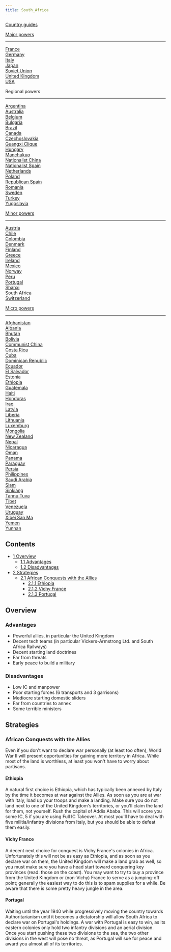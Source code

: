 ```yaml
---
title: South_Africa
---
```


[Country guides](/wiki/Country_guides "Country guides")

[Major powers](/wiki/Major_power "Major power")

---

[France](/wiki/France "France")  
[Germany](/wiki/Germany "Germany")  
[Italy](/wiki/Italy "Italy")  
[Japan](/wiki/Japan "Japan")  
[Soviet Union](/wiki/Soviet_Union "Soviet Union")  
[United Kingdom](/wiki/United_Kingdom "United Kingdom")  
[USA](/wiki/USA "USA")

Regional powers

---

[Argentina](/wiki/Argentina "Argentina")  
[Australia](/wiki/Australia "Australia")  
[Belgium](/wiki/Belgium "Belgium")  
[Bulgaria](/wiki/Bulgaria "Bulgaria")  
[Brazil](/wiki/Brazil "Brazil")  
[Canada](/wiki/Canada "Canada")  
[Czechoslovakia](/wiki/Czechoslovakia "Czechoslovakia")  
[Guangxi Clique](/wiki/Guangxi_Clique "Guangxi Clique")  
[Hungary](/wiki/Hungary "Hungary")  
[Manchukuo](/wiki/Manchukuo "Manchukuo")  
[Nationalist China](/wiki/Nationalist_China "Nationalist China")  
[Nationalist Spain](/wiki/Nationalist_Spain "Nationalist Spain")  
[Netherlands](/wiki/Netherlands "Netherlands")  
[Poland](/wiki/Poland "Poland")  
[Republican Spain](/wiki/Republican_Spain "Republican Spain")  
[Romania](/wiki/Romania "Romania")  
[Sweden](/wiki/Sweden "Sweden")  
[Turkey](/wiki/Turkey "Turkey")  
[Yugoslavia](/wiki/Yugoslavia "Yugoslavia")

[Minor powers](/wiki/Minor_power "Minor power")

---

[Austria](/wiki/Austria "Austria")  
[Chile](/wiki/index.php?title=Chile&action=edit&redlink=1 "Chile (page does not exist)")  
[Colombia](/wiki/index.php?title=Colombia&action=edit&redlink=1 "Colombia (page does not exist)")  
[Denmark](/wiki/Denmark "Denmark")  
[Finland](/wiki/Finland "Finland")  
[Greece](/wiki/Greece "Greece")  
[Ireland](/wiki/Ireland "Ireland")  
[Mexico](/wiki/Mexico "Mexico")  
[Norway](/wiki/index.php?title=Norway&action=edit&redlink=1 "Norway (page does not exist)")  
[Peru](/wiki/Peru "Peru")  
[Portugal](/wiki/Portugal "Portugal")  
[Shanxi](/wiki/Shanxi "Shanxi")  
South Africa  
[Switzerland](/wiki/Switzerland "Switzerland")

[Micro powers](/wiki/Micro_power "Micro power")

---

[Afghanistan](/wiki/Afghanistan "Afghanistan")  
[Albania](/wiki/Albania "Albania")  
[Bhutan](/wiki/Bhutan "Bhutan")  
[Bolivia](/wiki/index.php?title=Bolivia&action=edit&redlink=1 "Bolivia (page does not exist)")  
[Communist China](/wiki/Communist_China "Communist China")  
[Costa Rica](/wiki/index.php?title=Costa_Rica&action=edit&redlink=1 "Costa Rica (page does not exist)")  
[Cuba](/wiki/Cuba "Cuba")  
[Dominican Republic](/wiki/Dominican_Republic "Dominican Republic")  
[Ecuador](/wiki/index.php?title=Ecuador&action=edit&redlink=1 "Ecuador (page does not exist)")  
[El Salvador](/wiki/index.php?title=El_Salvador&action=edit&redlink=1 "El Salvador (page does not exist)")  
[Estonia](/wiki/Estonia "Estonia")  
[Ethiopia](/wiki/Ethiopia "Ethiopia")  
[Guatemala](/wiki/Guatemala "Guatemala")  
[Haiti](/wiki/index.php?title=Haiti&action=edit&redlink=1 "Haiti (page does not exist)")  
[Honduras](/wiki/index.php?title=Honduras&action=edit&redlink=1 "Honduras (page does not exist)")  
[Iraq](/wiki/Iraq "Iraq")  
[Latvia](/wiki/Latvia "Latvia")  
[Liberia](/wiki/Liberia "Liberia")  
[Lithuania](/wiki/Lithuania "Lithuania")  
[Luxemburg](/wiki/Luxemburg "Luxemburg")  
[Mongolia](/wiki/Mongolia "Mongolia")  
[New Zealand](/wiki/New_Zealand "New Zealand")  
[Nepal](/wiki/index.php?title=Nepal&action=edit&redlink=1 "Nepal (page does not exist)")  
[Nicaragua](/wiki/index.php?title=Nicaragua&action=edit&redlink=1 "Nicaragua (page does not exist)")  
[Oman](/wiki/index.php?title=Oman&action=edit&redlink=1 "Oman (page does not exist)")  
[Panama](/wiki/index.php?title=Panama&action=edit&redlink=1 "Panama (page does not exist)")  
[Paraguay](/wiki/index.php?title=Paraguay&action=edit&redlink=1 "Paraguay (page does not exist)")  
[Persia](/wiki/Persia "Persia")  
[Philippines](/wiki/index.php?title=Philippines&action=edit&redlink=1 "Philippines (page does not exist)")  
[Saudi Arabia](/wiki/index.php?title=Saudi_Arabia&action=edit&redlink=1 "Saudi Arabia (page does not exist)")  
[Siam](/wiki/Siam "Siam")  
[Sinkiang](/wiki/index.php?title=Sinkiang&action=edit&redlink=1 "Sinkiang (page does not exist)")  
[Tannu Tuva](/wiki/Tannu_Tuva "Tannu Tuva")  
[Tibet](/wiki/index.php?title=Tibet&action=edit&redlink=1 "Tibet (page does not exist)")  
[Venezuela](/wiki/index.php?title=Venezuela&action=edit&redlink=1 "Venezuela (page does not exist)")  
[Uruguay](/wiki/index.php?title=Uruguay&action=edit&redlink=1 "Uruguay (page does not exist)")  
[Xibei San Ma](/wiki/Xibei_San_Ma "Xibei San Ma")  
[Yemen](/wiki/index.php?title=Yemen&action=edit&redlink=1 "Yemen (page does not exist)")  
[Yunnan](/wiki/Yunnan "Yunnan")

## Contents

- [1 Overview](#Overview)
  - [1.1 Advantages](#Advantages)
  - [1.2 Disadvantages](#Disadvantages)
- [2 Strategies](#Strategies)
  - [2.1 African Conquests with the Allies](#African_Conquests_with_the_Allies)
    - [2.1.1 Ethiopia](#Ethiopia)
    - [2.1.2 Vichy France](#Vichy_France)
    - [2.1.3 Portugal](#Portugal)

## Overview

### Advantages

- Powerful allies, in particular the United Kingdom
- Decent tech teams (in particular Vickers-Armstrong Ltd. and South Africa Railways)
- Decent starting land doctrines
- Far from threats
- Early peace to build a military

### Disadvantages

- Low IC and manpower
- Poor starting forces (6 transports and 3 garrisons)
- Mediocre starting domestic sliders
- Far from countries to annex
- Some terrible ministers

## Strategies

### African Conquests with the Allies

Even if you don't want to declare war personally (at least too often), World War II will present opportunities for gaining more territory in Africa. While most of the land is worthless, at least you won't have to worry about partisans.

#### Ethiopia

A natural first choice is Ethiopia, which has typically been annexed by Italy by the time it becomes at war against the Allies. As soon as you are at war with Italy, load up your troops and make a landing. Make sure you do not land next to one of the United Kingdom's territories, or you'll claim the land for them, not yourself. Rush the capital of Addis Ababa. This will score you some IC, 5 if you are using Full IC Takeover. At most you'll have to deal with five militia/infantry divisions from Italy, but you should be able to defeat them easily.

#### Vichy France

A decent next choice for conquest is Vichy France's colonies in Africa. Unfortunately this will not be as easy as Ethiopia, and as soon as you declare war on them, the United Kingdom will make a land grab as well, so you must make sure you have a head start toward conquering key provinces (read: those on the coast). You may want to try to buy a province from the United Kingdom or (non-Vichy) France to serve as a jumping-off point; generally the easiest way to do this is to spam supplies for a while. Be aware that there is some pretty heavy jungle in the area.

#### Portugal

Waiting until the year 1940 while progressively moving the country towards Authoritarianism until it becomes a dictatorship will allow South Africa to declare war on Portugal's holdings. A war with Portugal is easy to win, as its eastern colonies only hold two infantry divisions and an aerial division. Once you start pushing these two divisions to the sea, the two other divisions in the west will pose no threat, as Portugal will sue for peace and award you almost all of its territories.
